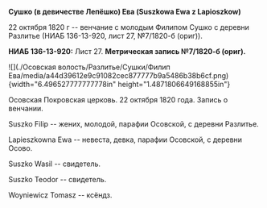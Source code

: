 **Сушко (в девичестве Лепёшко) Ева (Suszkowa Ewa z Lapioszkow)**

22 октября 1820 г -- венчание с молодым Филипом Сушко с деревни Разлитье
(НИАБ 136-13-920, лист 27, №7/1820-б (ориг)).

**НИАБ 136-13-920:** Лист 27. **Метрическая запись №7/1820-б (ориг).**

![](./Осовская волость/Разлитье/Сушки/Филип Ева/media/a44d39612e9c91082cec877777b9a5486b38b6cf.png){width="6.496527777777778in"
height="1.4871806649168855in"}

Осовская Покровская церковь. 22 октября 1820 года. Запись о венчании.

Suszko Filip -- жених, молодой, парафии Осовской, с деревни Разлитье.

Lapieszkowna Ewa -- невеста, девка, парафии Осовской, с деревни Осово.

Suszko Wasil -- свидетель.

Suszko Teodor -- свидетель.

Woyniewicz Tomasz -- ксёндз.
